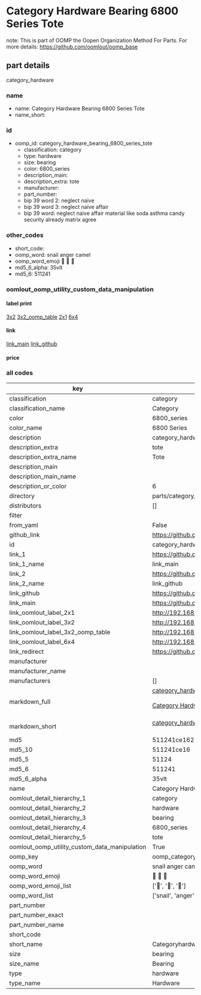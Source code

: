 # Category Hardware Bearing 6800 Series Tote  

note: This is part of OOMP the Oopen Organization Method For Parts. For more details: https://github.com/oomlout/oomp_base

##  part details
  



category_hardware



### name
* name: Category Hardware Bearing 6800 Series Tote
* name_short: 
### id
* oomp_id: category_hardware_bearing_6800_series_tote
  * classification: category
  * type: hardware
  * size: bearing
  * color: 6800_series
  * description_main: 
  * description_extra: tote
  * manufacturer: 
  * part_number: 
  * bip 39 word 2: neglect naive
  * bip 39 word 3: neglect naive affair
  * bip 39 word: neglect naive affair material like soda asthma candy security already matrix agree

### other_codes
* short_code: 
* oomp_word: snail anger camel
* oomp_word_emoji :snail: :anger: :camel:
* md5_6_alpha: 35vlt
* md5_6: 511241






### oomlout_oomp_utility_custom_data_manipulation
#### label print
[3x2](http://192.168.1.245:1112/?label=oomp%2035vlt)
[3x2_oomp_table](http://192.168.1.108:1112/?label=oomp%2035vlt)
[2x1](http://192.168.1.242:1112/?label=oomp%2035vlt)
[6x4](http://192.168.1.55:1112/?label=oomp%2035vlt)    

#### link

[link_main](https://github.com/oomlout/oomlout_oomp_version_1_messy/tree/main/parts/category_hardware_bearing_6800_series_tote) [link_github](https://github.com/oomlout/oomlout_oomp_version_1_messy/tree/main/parts/category_hardware_bearing_6800_series_tote)                             

#### price







### all codes 
| key | value |  
| --- | --- |  
| classification | category |  
| classification_name | Category |  
| color | 6800_series |  
| color_name | 6800 Series |  
| description | category_hardware |  
| description_extra | tote |  
| description_extra_name | Tote |  
| description_main |  |  
| description_main_name |  |  
| description_or_color | 6  |  
| directory | parts/category_hardware_bearing_6800_series_tote |  
| distributors | [] |  
| filter |  |  
| from_yaml | False |  
| github_link | https://github.com/oomlout/oomlout_oomp_part_src/tree/main/parts/category_hardware_bearing_6800_series_tote |  
| id | category_hardware_bearing_6800_series_tote |  
| link_1 | https://github.com/oomlout/oomlout_oomp_version_1_messy/tree/main/parts/category_hardware_bearing_6800_series_tote |  
| link_1_name | link_main |  
| link_2 | https://github.com/oomlout/oomlout_oomp_version_1_messy/tree/main/parts/category_hardware_bearing_6800_series_tote |  
| link_2_name | link_github |  
| link_github | https://github.com/oomlout/oomlout_oomp_version_1_messy/tree/main/parts/category_hardware_bearing_6800_series_tote |  
| link_main | https://github.com/oomlout/oomlout_oomp_version_1_messy/tree/main/parts/category_hardware_bearing_6800_series_tote |  
| link_oomlout_label_2x1 | http://192.168.1.242:1112/?label=oomp%2035vlt |  
| link_oomlout_label_3x2 | http://192.168.1.245:1112/?label=oomp%2035vlt |  
| link_oomlout_label_3x2_oomp_table | http://192.168.1.108:1112/?label=oomp%2035vlt |  
| link_oomlout_label_6x4 | http://192.168.1.55:1112/?label=oomp%2035vlt |  
| link_redirect | https://github.com/oomlout/oomlout_oomp_version_1_messy/tree/main/parts/category_hardware_bearing_6800_series_tote |  
| manufacturer |  |  
| manufacturer_name |  |  
| manufacturers | [] |  
| markdown_full | [category_hardware_bearing_6800_series_tote](none)<br>[](none)<br>[Category Hardware Bearing 6800 Series Tote](none)<br><br> |  
| markdown_short | [category_hardware_bearing_6800_series_tote](none)<br><br> |  
| md5 | 511241ce162141c338c0d88e08a4aca0 |  
| md5_10 | 511241ce16 |  
| md5_5 | 51124 |  
| md5_6 | 511241 |  
| md5_6_alpha | 35vlt |  
| name | Category Hardware Bearing 6800 Series Tote |  
| oomlout_detail_hierarchy_1 | category |  
| oomlout_detail_hierarchy_2 | hardware |  
| oomlout_detail_hierarchy_3 | bearing |  
| oomlout_detail_hierarchy_4 | 6800_series |  
| oomlout_detail_hierarchy_5 | tote |  
| oomlout_oomp_utility_custom_data_manipulation | True |  
| oomp_key | oomp_category_hardware_bearing_6800_series_tote |  
| oomp_word | snail anger camel |  
| oomp_word_emoji | :snail: :anger: :camel: |  
| oomp_word_emoji_list | [':snail:', ':anger:', ':camel:'] |  
| oomp_word_list | ['snail', 'anger', 'camel'] |  
| part_number |  |  
| part_number_exact |  |  
| part_number_name |  |  
| short_code |  |  
| short_name | Categoryhardware |  
| size | bearing |  
| size_name | Bearing |  
| type | hardware |  
| type_name | Hardware |  
